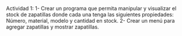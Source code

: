 Actividad 1:
1- Crear un programa que permita manipular y visualizar el stock de zapatillas donde cada una tenga las siguientes propiedades: Número, material, modelo y cantidad en stock.
2- Crear un menú para agregar zapatillas y mostrar zapatillas.




